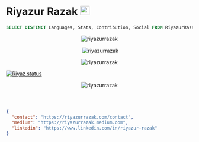 <h1>Riyazur Razak <img src="https://media.giphy.com/media/hvRJCLFzcasrR4ia7z/giphy.gif" width="25px" height="25px"></img></h1>

``` sql
SELECT DISTINCT Languages, Stats, Contribution, Social FROM RiyazurRazak WHERE Site=Github;
```

<div align="center">
<p><img align="center" src="https://github-readme-stats.vercel.app/api/top-langs?username=riyazurrazak&show_icons=true&locale=en&layout=compact&hide=html,css&langs_count=8&theme=react&width=80" alt="riyazurrazak" /></p>
<p align="center">&nbsp;<img align="center" src="https://github-readme-stats.vercel.app/api?username=riyazurrazak&show_icons=true&locale=en&theme=react" alt="riyazurrazak" /></p>
</div>


<p align="center"><img src="https://github-profile-trophy.vercel.app/?username=riyazurrazak&theme=discord&no-bg=true&no-frame=true&margin-h=10" alt="riyazurrazak" /> </p>

[![Riyaz status](https://activity-graph.herokuapp.com/graph?username=RiyazurRazak&custom_title=Riyazur%20Razak%27s%20Contribution%20Graph&theme=react-dark&hide_border=true&area=true)](https://riyazurrazak.com)
<p align="center"><img align="center" src="https://github-readme-streak-stats.herokuapp.com/?user=riyazurrazak&theme=react" alt="riyazurrazak" /></p>

#### &nbsp;

``` json
{
  "contact": "https://riyazurrazak.com/contact",
  "medium": "https://riyazurrazak.medium.com",
  "linkedin": "https://www.linkedin.com/in/riyazur-razak"
}
```

  
 
 


